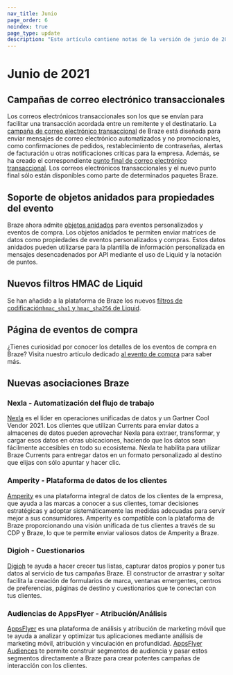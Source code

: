 ```yaml
--- 
nav_title: Junio
page_order: 6
noindex: true
page_type: update
description: "Este artículo contiene notas de la versión de junio de 2021."
---
```


# Junio de 2021

## Campañas de correo electrónico transaccionales

Los correos electrónicos transaccionales son los que se envían para facilitar una transacción acordada entre un remitente y el destinatario. La [campaña de correo electrónico transaccional]({{site.baseurl}}/api/api_campaigns/transactional_campaigns) de Braze está diseñada para enviar mensajes de correo electrónico automatizados y no promocionales, como confirmaciones de pedidos, restablecimiento de contraseñas, alertas de facturación u otras notificaciones críticas para la empresa. Además, se ha creado el correspondiente [punto final de correo electrónico transaccional]({{site.baseurl}}/api/endpoints/messaging/send_messages/post_send_transactional_message/). Los correos electrónicos transaccionales y el nuevo punto final sólo están disponibles como parte de determinados paquetes Braze. 

## Soporte de objetos anidados para propiedades del evento

Braze ahora admite [objetos anidados]({{site.baseurl}}/user_guide/data_and_analytics/custom_data/nested_object_support/) para eventos personalizados y eventos de compra. Los objetos anidados te permiten enviar matrices de datos como propiedades de eventos personalizados y compras. Estos datos anidados pueden utilizarse para la plantilla de información personalizada en mensajes desencadenados por API mediante el uso de Liquid y la notación de puntos.

## Nuevos filtros HMAC de Liquid

Se han añadido a la plataforma de Braze los nuevos [filtros de codificación`hmac_sha1` y `hmac_sha256` de Liquid]({{site.baseurl}}/user_guide/personalization_and_dynamic_content/liquid/advanced_filters/).

## Página de eventos de compra

¿Tienes curiosidad por conocer los detalles de los eventos de compra en Braze? Visita nuestro artículo dedicado [al evento de compra]({{site.baseurl}}/user_guide/data_and_analytics/custom_data/purchase_events/) para saber más.

## Nuevas asociaciones Braze

### Nexla - Automatización del flujo de trabajo

[Nexla]({{site.baseurl}}/partners/nexla) es el líder en operaciones unificadas de datos y un Gartner Cool Vendor 2021. Los clientes que utilizan Currents para enviar datos a almacenes de datos pueden aprovechar Nexla para extraer, transformar, y cargar esos datos en otras ubicaciones, haciendo que los datos sean fácilmente accesibles en todo su ecosistema. Nexla te habilita para utilizar Braze Currents para entregar datos en un formato personalizado al destino que elijas con sólo apuntar y hacer clic. 

### Amperity - Plataforma de datos de los clientes

[Amperity]({{site.baseurl}}/partners/amperity/) es una plataforma integral de datos de los clientes de la empresa, que ayuda a las marcas a conocer a sus clientes, tomar decisiones estratégicas y adoptar sistemáticamente las medidas adecuadas para servir mejor a sus consumidores. Amperity es compatible con la plataforma de Braze proporcionando una visión unificada de tus clientes a través de su CDP y Braze, lo que te permite enviar valiosos datos de Amperity a Braze.

### Digioh - Cuestionarios

[Digioh]({{site.baseurl}}/partners/digioh/) te ayuda a hacer crecer tus listas, capturar datos propios y poner tus datos al servicio de tus campañas Braze. El constructor de arrastrar y soltar facilita la creación de formularios de marca, ventanas emergentes, centros de preferencias, páginas de destino y cuestionarios que te conectan con tus clientes.

### Audiencias de AppsFlyer - Atribución/Análisis

[AppsFlyer]({{site.baseurl}}/partners/message_orchestration/attribution/appsflyer/) es una plataforma de análisis y atribución de marketing móvil que te ayuda a analizar y optimizar tus aplicaciones mediante análisis de marketing móvil, atribución y vinculación en profundidad. [AppsFlyer Audiences]({{site.baseurl}}/partners/appsflyer_audiences/) te permite construir segmentos de audiencia y pasar estos segmentos directamente a Braze para crear potentes campañas de interacción con los clientes.

